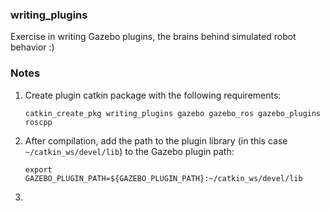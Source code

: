 ### writing_plugins

Exercise in writing Gazebo plugins, the brains behind simulated robot behavior :)

### Notes

1. Create plugin catkin package with the following requirements:
   ```
   catkin_create_pkg writing_plugins gazebo gazebo_ros gazebo_plugins roscpp
   ```  
2. After compilation, add the path to the plugin library (in this case `~/catkin_ws/devel/lib`) to the Gazebo plugin path:
   ```
   export GAZEBO_PLUGIN_PATH=${GAZEBO_PLUGIN_PATH}:~/catkin_ws/devel/lib
   ```  
3. 
